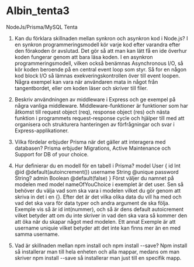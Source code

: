 # Albin_tenta3
NodeJs/Prisma/MySQL Tenta

1. Kan du förklara skillnaden mellan synkron och asynkron kod i Node.js?
I en synkron programmeringsmodell kör varje kod efter varandra efter den förakoden ör avslutad. Det gör så att man kan lätt få en ide överhur koden fungerar genom att bara läsa koden.
I en asynkron programmeringsmodell, vilken också benämnas Asynchronous I/O, så kör koden beroende på en central event loop som styr. Så for en någon kod block I/O så lämnas exekveringskontrollen över till event loopen.
  Några exempel kan vara när användaren mata in något från tangentbordet, eller om koden läser och skriver till filer.


3. Beskriv användningen av middleware i Express och ge exempel på några vanliga middleware.
Middleware-funktioner är funktioner som har åtkomst till request object (req), response object (res) och nästa funktion i programmets request-response cycle och hjälper till med att organisera och strukturera hanteringen av förfrågningar och svar i Express-applikationer.


5. Vilka fördelar erbjuder Prisma när det gäller att interagera med databasen?
Prisma erbjuder Migrations, Active Maintenance och Support for DB of your choice.

6. Hur definierar du en modell för en tabell i Prisma?
model User {
  id      Int      @id @default(autoincrement())
  username   String   @unique
  password    String?
  admin Boolean @default(false)
}
Först väljer du namnet på modelen med model nameOfYouChoice i exemplet är det user.
Sen så behöver du välja vad som ska vara i modelen vilket du gör genom att skriva in det i en {}.
Efter det är det vilka olika data du vill ha med och vad det ska vara för data typer och andra argument de ska följa.
   Exemple vis så är id int(nummer), och så är dens default autoicrement vilket betyder att om du inte skriver in vad den ska vara så kommer den att öka när du skapar något med modelen.
   Ett annat Exemple är att username uniquie vilket betyder att det inte kan finns mer än en med samma username.

8. Vad är skillnaden mellan npm install och npm install --save?
Npm install så installerar man till hela enheten och alla mappar, medans om man skriver npm install --save så installerar man just till en specifik mapp.
